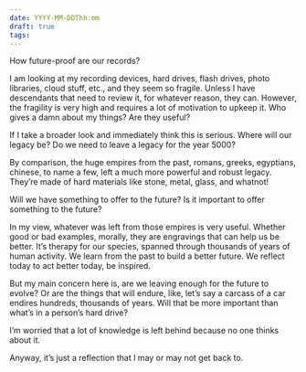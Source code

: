 ```yaml
---
date: YYYY-MM-DDThh:mm
draft: true
tags:
---
```

How future-proof are our records?

I am looking at my recording devices, hard drives, flash drives, photo libraries, cloud stuff, etc., and they seem so fragile. Unless I have descendants that need to review it, for whatever reason, they can. However, the fragility is very high and requires a lot of motivation to upkeep it. Who gives a damn about my things? Are they useful?

If I take a broader look and immediately think this is serious. Where will our legacy be? Do we need to leave a legacy for the year 5000?

By comparison, the huge empires from the past, romans, greeks, egyptians, chinese, to name a few, left a much more powerful and robust legacy. They’re made of hard materials like stone, metal, glass, and whatnot!

Will we have something to offer to the future? Is it important to offer something to the future?

In my view, whatever was left from those empires is very useful. Whether good or bad examples, morally, they are engravings that can help us be better. It’s therapy for our species, spanned through thousands of years of human activity. We learn from the past to build a better future. We reflect today to act better today, be inspired.

But my main concern here is, are we leaving enough for the future to evolve? Or are the things that will endure, like, let’s say a carcass of a car endires hundreds, thousands of years. Will that be more important than what’s in a person’s hard drive?

I’m worried that a lot of knowledge is left behind because no one thinks about it.

Anyway, it’s just a reflection that I may or may not get back to.